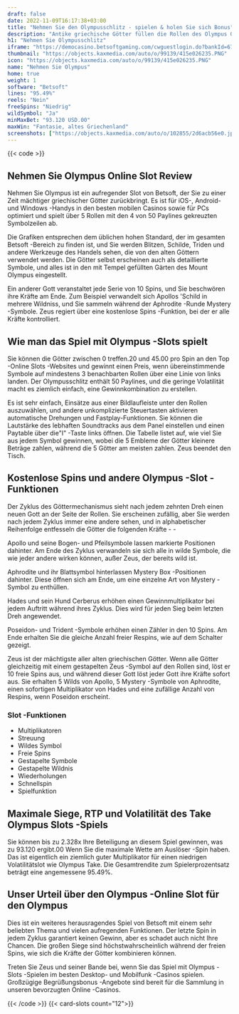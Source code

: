 ```yaml
---
draft: false
date: 2022-11-09T16:17:38+03:00
title: "Nehmen Sie den Olympusschlitz - spielen & holen Sie sich Bonus"
description: "Antike griechische Götter füllen die Rollen des Olympus Online Slot. Lesen Sie unsere Rezension, um die Funktionen, die RTP und die Beanspruchung des besten Casino -Bonus zu entdecken."
h1: "Nehmen Sie Olympusschlitz"
iframe: "https://democasino.betsoftgaming.com/cwguestlogin.do?bankId=675&CDN=AUTO&gameId=837"
thumbnail: "https://objects.kaxmedia.com/auto/o/99139/415e026235.PNG"
icon: "https://objects.kaxmedia.com/auto/o/99139/415e026235.PNG"
name: "Nehmen Sie Olympus"
home: true
weight: 1
software: "Betsoft"
lines: "95.49%"
reels: "Nein"
freeSpins: "Niedrig"
wildSymbol: "Ja"
minMaxBet: "93.120 USD.00"
maxWin: "Fantasie, altes Griechenland"
screenshots: ["https://objects.kaxmedia.com/auto/o/102855/2d6acb56e0.jpeg"]
---
```


{{< code >}}<h2>Nehmen Sie Olympus Online Slot Review</h2><p>Nehmen Sie Olympus ist ein aufregender Slot von Betsoft, der Sie zu einer Zeit mächtiger griechischer Götter zurückbringt. Es ist für iOS-, Android- und Windows -Handys in den besten mobilen Casinos sowie für PCs optimiert und spielt über 5 Rollen mit den 4 von 50 Paylines gekreuzten Symbolzeilen ab.</p><p>Die Grafiken entsprechen dem üblichen hohen Standard, der im gesamten Betsoft -Bereich zu finden ist, und Sie werden Blitzen, Schilde, Triden und andere Werkzeuge des Handels sehen, die von den alten Göttern verwendet werden. Die Götter selbst erscheinen auch als detaillierte Symbole, und alles ist in den mit Tempel gefüllten Gärten des Mount Olympus eingestellt.</p><p>Ein anderer Gott veranstaltet jede Serie von 10 Spins, und Sie beschwören ihre Kräfte am Ende. Zum Beispiel verwandelt sich Apollos 'Schild in mehrere Wildniss, und Sie sammeln während der Aphrodite -Runde Mystery -Symbole. Zeus regiert über eine kostenlose Spins -Funktion, bei der er alle Kräfte kontrolliert.</p><h2>Wie man das Spiel mit Olympus -Slots spielt</h2><p>Sie können die Götter zwischen 0 treffen.20 und 45.00 pro Spin an den Top -Online Slots -Websites und gewinnt einen Preis, wenn übereinstimmende Symbole auf mindestens 3 benachbarten Rollen über eine Linie von links landen. Der Olympusschlitz enthält 50 Paylines, und die geringe Volatilität macht es ziemlich einfach, eine Gewinnkombination zu erstellen.</p><p>Es ist sehr einfach, Einsätze aus einer Bildlaufleiste unter den Rollen auszuwählen, und andere unkomplizierte Steuertasten aktivieren automatische Drehungen und Fastplay-Funktionen. Sie können die Lautstärke des lebhaften Soundtracks aus dem Panel einstellen und einen Paytable über die"I" -Taste links öffnen. Die Tabelle listet auf, wie viel Sie aus jedem Symbol gewinnen, wobei die 5 Embleme der Götter kleinere Beträge zahlen, während die 5 Götter am meisten zahlen. Zeus beendet den Tisch.</p><h2>Kostenlose Spins und andere Olympus -Slot -Funktionen</h2><p>Der Zyklus des Göttermechanismus sieht nach jedem zehnten Dreh einen neuen Gott an der Seite der Rollen. Sie erscheinen zufällig, aber Sie werden nach jedem Zyklus immer eine andere sehen, und in alphabetischer Reihenfolge entfesseln die Götter die folgenden Kräfte - -</p><p>Apollo und seine Bogen- und Pfeilsymbole lassen markierte Positionen dahinter. Am Ende des Zyklus verwandeln sie sich alle in wilde Symbole, die wie jeder andere wirken können, außer Zeus, der bereits wild ist.</p><p>Aphrodite und ihr Blattsymbol hinterlassen Mystery Box -Positionen dahinter. Diese öffnen sich am Ende, um eine einzelne Art von Mystery -Symbol zu enthüllen.</p><p>Hades und sein Hund Cerberus erhöhen einen Gewinnmultiplikator bei jedem Auftritt während ihres Zyklus. Dies wird für jeden Sieg beim letzten Dreh angewendet.</p><p>Poseidon- und Trident -Symbole erhöhen einen Zähler in den 10 Spins. Am Ende erhalten Sie die gleiche Anzahl freier Respins, wie auf dem Schalter gezeigt.</p><p>Zeus ist der mächtigste aller alten griechischen Götter. Wenn alle Götter gleichzeitig mit einem gestapelten Zeus -Symbol auf den Rollen sind, löst er 10 freie Spins aus, und während dieser Gott löst jeder Gott ihre Kräfte sofort aus. Sie erhalten 5 Wilds von Apollo, 5 Mystery -Symbole von Aphrodite, einen sofortigen Multiplikator von Hades und eine zufällige Anzahl von Respins, wenn Poseidon erscheint.</p><h3>
Slot -Funktionen</h3><ul>
<li></span>
Multiplikatoren</li>
<li></span>
Streuung</li>
<li></span>
Wildes Symbol</li>
<li></span>
Freie Spins</li>
<li></span>
Gestapelte Symbole</li>
<li></span>
Gestapelte Wildnis</li>
<li></span>
Wiederholungen</li>
<li></span>
Schnellspin</li>
<li></span>
Spielfunktion</li></ul><h2>Maximale Siege, RTP und Volatilität des Take Olympus Slots -Spiels</h2><p>Sie können bis zu 2.328x Ihre Beteiligung an diesem Spiel gewinnen, was zu 93.120 ergibt.00 Wenn Sie die maximale Wette am Auslöser -Spin haben. Das ist eigentlich ein ziemlich guter Multiplikator für einen niedrigen Volatilitätslot wie Olympus Take. Die Gesamtrendite zum Spielerprozentsatz beträgt eine angemessene 95.49%.</p><h2>Unser Urteil über den Olympus -Online Slot für den Olympus</h2><p>Dies ist ein weiteres herausragendes Spiel von Betsoft mit einem sehr beliebten Thema und vielen aufregenden Funktionen. Der letzte Spin in jedem Zyklus garantiert keinen Gewinn, aber es schadet auch nicht Ihre Chancen. Die großen Siege sind höchstwahrscheinlich während der freien Spins, wie sich die Kräfte der Götter kombinieren können.</p><p>Treten Sie Zeus und seiner Bande bei, wenn Sie das Spiel mit Olympus -Slots -Spielen im besten Desktop- und Mobilfunk -Casinos spielen. Großzügige Begrüßungsbonus -Angebote sind bereit für die Sammlung in unseren bevorzugten Online -Casinos.</p>{{< /code >}}
{{< card-slots count="12">}}